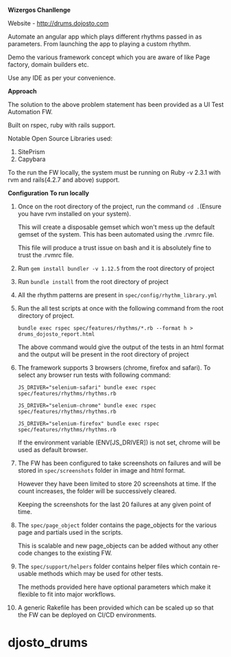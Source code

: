 **Wizergos Chanllenge**

Website - http://drums.dojosto.com

Automate an angular app which plays different rhythms passed in as parameters. From launching the app to playing a custom rhythm.
 
Demo the various framework concept which you are aware of like Page factory, domain builders etc.

Use any IDE as per your convenience. 


**Approach** 

The solution to the above problem statement has been provided as a UI Test Automation FW.

Built on rspec, ruby with rails support.

Notable Open Source Libraries used:

1. SitePrism
2. Capybara


To the run the FW locally, the system must be running on Ruby -v 2.3.1 with rvm and rails(4.2.7 and above) support. 


**Configuration To run locally**

1. Once on the root directory of the project, run the command `cd .`(Ensure you have rvm installed on your system).

    This will create a disposable gemset which won't mess up the default gemset of the system. This has been automated using the .rvmrc file.
    
    This file will produce a trust issue on bash and it is absolutely fine to trust the .rvmrc file.
2. Run `gem install bundler -v 1.12.5` from the root directory of project
3. Run `bundle install` from the root directory of project
4. All the rhythm patterns are present in `spec/config/rhythm_library.yml`
5. Run the all test scripts at once with the following command from the root directory of project.

    `bundle exec rspec spec/features/rhythms/*.rb --format h > drums_dojosto_report.html`
    
    The above command would give the output of the tests in an html format and the output will be present in the root directory of project 
6. The framework supports 3 browsers (chrome, firefox and safari). To select any browser run tests with following command:

    `JS_DRIVER="selenium-safari" bundle exec rspec spec/features/rhythms/rhythms.rb`
    
    `JS_DRIVER="selenium-chrome" bundle exec rspec spec/features/rhythms/rhythms.rb`
    
    `JS_DRIVER="selenium-firefox" bundle exec rspec spec/features/rhythms/rhythms.rb`
    
   If the environment variable (ENV[JS_DRIVER]) is not set, chrome will be used as default browser.
7. The FW has been configured to take screenshots on failures and will be stored in `spec/screenshots` folder in image and html format.

    However they have been limited to store 20 screenshots at time. If the count increases, the folder will be successively cleared.
    
    Keeping the screenshots for the last 20 failures at any given point of time.
8. The `spec/page_object` folder contains the page_objects for the various page and partials used in the scripts. 

    This is scalable and new page_objects can be added without any other code changes to the existing FW.
9. The `spec/support/helpers` folder contains helper files which contain re-usable methods which may be used for other tests.

    The methods provided here have optional parameters which make it flexible to fit into major workflows.
10. A generic Rakefile has been provided which can be scaled up so that the FW can be deployed on CI/CD environments.
# djosto_drums
